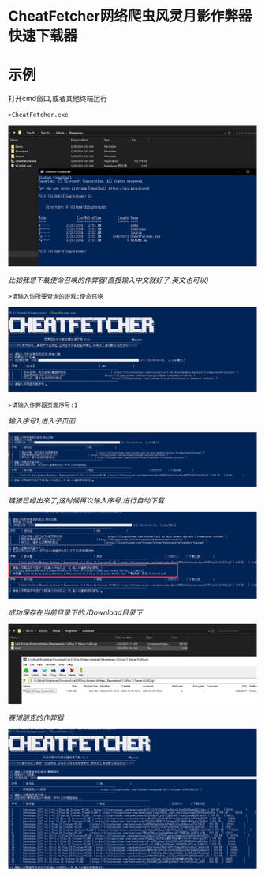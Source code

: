 # CheatFetcher网络爬虫风灵月影作弊器快速下载器

# 示例

打开cmd窗口,或者其他终端运行

`>CheatFetcher.exe`

![S-H4CK13](./Demo/1.png)

_比如我想下载使命召唤的作弊器(直接输入中文就好了,英文也可以)_

`>请输入你所要查询的游戏:使命召唤`

![S-H4CK13](./Demo/2.png)

`>请输入作弊器页面序号:1`
 
_输入序号1,进入子页面_

![S-H4CK13](./Demo/3.png)

_链接已经出来了,这时候再次输入序号,进行自动下载_

![S-H4CK13](./Demo/4.png)

_成功保存在当前目录下的./Download目录下_

![S-H4CK13](./Demo/5.png)

_赛博朋克的作弊器_

![S-H4CK13](./Demo/6.png)

